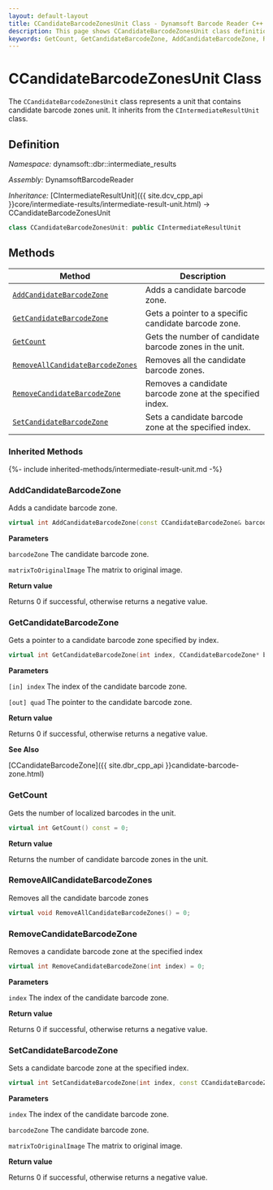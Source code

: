 ```yaml
---
layout: default-layout
title: CCandidateBarcodeZonesUnit Class - Dynamsoft Barcode Reader C++ Edition API Reference
description: This page shows CCandidateBarcodeZonesUnit class definition of Dynamsoft Barcode Reader SDK C++ Edition.
keywords: GetCount, GetCandidateBarcodeZone, AddCandidateBarcodeZone, RemoveAllCandidateBarcodeZones, RemoveCandidateBarcodeZone, SetCandidateBarcodeZone, CCandidateBarcodeZonesUnit, api reference
---
```

# CCandidateBarcodeZonesUnit Class

The `CCandidateBarcodeZonesUnit` class represents a unit that contains candidate barcode zones unit. It inherits from the `CIntermediateResultUnit` class.

## Definition

*Namespace:* dynamsoft::dbr::intermediate_results

*Assembly:* DynamsoftBarcodeReader

*Inheritance:* [CIntermediateResultUnit]({{ site.dcv_cpp_api }}core/intermediate-results/intermediate-result-unit.html) -> CCandidateBarcodeZonesUnit

```cpp
class CCandidateBarcodeZonesUnit: public CIntermediateResultUnit
```

## Methods

| Method                            | Description |
|-----------------------------------|-------------|
| [`AddCandidateBarcodeZone`](#addcandidatebarcodezone)           | Adds a candidate barcode zone.|
| [`GetCandidateBarcodeZone`](#getcandidatebarcodezone)           | Gets a pointer to a specific candidate barcode zone.|
| [`GetCount`](#getcount)           | Gets the number of candidate barcode zones in the unit.|
| [`RemoveAllCandidateBarcodeZones`](#removeallcandidatebarcodezones)           | Removes all the candidate barcode zones.|
| [`RemoveCandidateBarcodeZone`](#removecandidatebarcodezone)           | Removes a candidate barcode zone at the specified index.|
| [`SetCandidateBarcodeZone`](#setcandidatebarcodezone)           | Sets a candidate barcode zone at the specified index.|

### Inherited Methods

{%- include inherited-methods/intermediate-result-unit.md -%}

### AddCandidateBarcodeZone

Adds a candidate barcode zone.

```cpp
virtual int AddCandidateBarcodeZone(const CCandidateBarcodeZone& barcodeZone, const double matrixToOriginalImage[9] = IDENTITY_MATRIX) = 0;
```

**Parameters**

`barcodeZone` The candidate barcode zone.

`matrixToOriginalImage` The matrix to original image.

**Return value**

Returns 0 if successful, otherwise returns a negative value.

### GetCandidateBarcodeZone

Gets a pointer to a candidate barcode zone specified by index.

```cpp
virtual int GetCandidateBarcodeZone(int index, CCandidateBarcodeZone* barcodeZone) const = 0;
```

**Parameters**

`[in] index` The index of the candidate barcode zone.

`[out] quad` The pointer to the candidate barcode zone.

**Return value**

Returns 0 if successful, otherwise returns a negative value.

**See Also**

[CCandidateBarcodeZone]({{ site.dbr_cpp_api }}candidate-barcode-zone.html)

### GetCount

Gets the number of localized barcodes in the unit.

```cpp
virtual int GetCount() const = 0;
```

**Return value**

Returns the number of candidate barcode zones in the unit.



### RemoveAllCandidateBarcodeZones

Removes all the candidate barcode zones

```cpp
virtual void RemoveAllCandidateBarcodeZones() = 0;
```

### RemoveCandidateBarcodeZone

Removes a candidate barcode zone at the specified index

```cpp
virtual int RemoveCandidateBarcodeZone(int index) = 0;
```

**Parameters**

`index` The index of the candidate barcode zone.

**Return value**

Returns 0 if successful, otherwise returns a negative value.

### SetCandidateBarcodeZone

Sets a candidate barcode zone at the specified index.

```cpp
virtual int SetCandidateBarcodeZone(int index, const CCandidateBarcodeZone& barcodeZone, const double matrixToOriginalImage[9] = IDENTITY_MATRIX) = 0;
```

**Parameters**

`index` The index of the candidate barcode zone.

`barcodeZone` The candidate barcode zone.

`matrixToOriginalImage` The matrix to original image.

**Return value**

Returns 0 if successful, otherwise returns a negative value.
